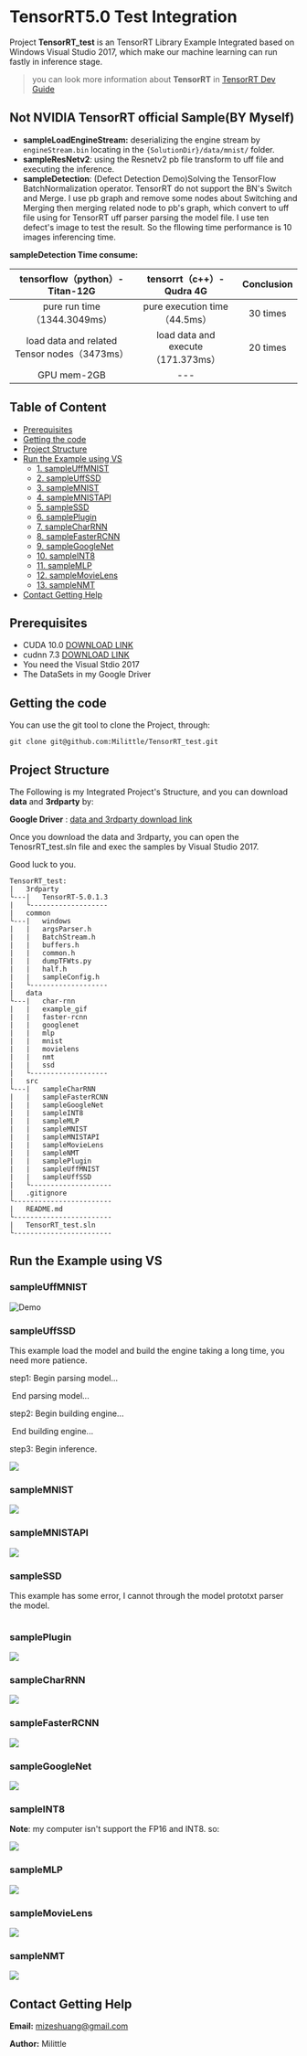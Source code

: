 # TensorRT5.0 Test Integration

Project **TensorRT_test** is an TensorRT Library Example Integrated based on Windows Visual Studio 2017, which make our machine learning can run fastly in inference stage.

>you can look more information about **TensorRT** in [TensorRT Dev Guide](https://docs.nvidia.com/deeplearning/sdk/tensorrt-developer-guide/index.html) 

## Not NVIDIA TensorRT official Sample(BY Myself)

* **sampleLoadEngineStream:** deserializing the engine stream by `engineStream.bin` locating in the `{SolutionDir}/data/mnist/` folder.
* **sampleResNetv2**: using the Resnetv2 pb file transform to uff file and executing the inference.
* **sampleDetection**: (Defect Detection Demo)Solving the TensorFlow BatchNormalization operator. TensorRT do not support the BN's Switch and Merge. I use pb graph and remove some nodes about Switching and Merging then merging related node to pb's graph, which  convert to uff file using for TensorRT uff parser parsing the model file.
I use ten defect's image to test the result. So the fllowing time performance is 10 images inferencing time.

**sampleDetection Time consume:**

|      tensorflow（python）- Titan-12G       |     tensorrt（c++）- Qudra 4G      |   Conclusion   |
| :----------------------------------------: | :--------------------------------: | :------: |
|        pure run time（1344.3049ms）        |   pure execution time（44.5ms）    | 30 times |
| load data and related Tensor nodes（3473ms） | load data and execute（171.373ms） | 20 times |
|                GPU mem-2GB                 |                ---                 |          |

## Table of Content

* [Prerequisites](#Prerequisites)
* [Getting the code](#getting-the-code)
* [Project Structure](#project-structure)
* [Run the Example using VS](#run-the-example-using-vs)
  * [1. sampleUffMNIST](#sampleUffMNIST)
  * [2. sampleUffSSD](#sampleUffSSD)
  * [3. sampleMNIST](#sampleMNIST)
  * [4. sampleMNISTAPI](#sampleMNISTAPI)
  * [5. sampleSSD](#sampleSSD)
  * [6. samplePlugin](#samplePlugin)
  * [7. sampleCharRNN](#sampleCharRNN)
  * [8. sampleFasterRCNN](#sampleFasterRCNN)
  * [9. sampleGoogleNet](#sampleGoogleNet)
  * [10. sampleINT8](sampleINT8)
  * [11. sampleMLP](#sampleMLP)
  * [12. sampleMovieLens](#sampleMovieLens)
  * [13. sampleNMT](#sampleNMT)
* [Contact Getting Help](#contact-getting-help)

## Prerequisites

* CUDA 10.0  [DOWNLOAD LINK](https://developer.nvidia.com/cuda-downloads)
* cudnn 7.3 [DOWNLOAD LINK](https://developer.nvidia.com/cudnn)
* You need the Visual Stdio 2017
* The DataSets in my Google Driver

## Getting the code

You can use the git tool to clone the Project, through:

```shell
git clone git@github.com:Milittle/TensorRT_test.git
```

## Project Structure

The Following is my Integrated Project's Structure, and you can download **data** and **3rdparty** by:

**Google Driver** : [data and 3rdparty download link](https://drive.google.com/drive/folders/1mDKSmK5n2n7KnZhW5mQbUSJTSzZteN8c?usp=sharing)

Once you download the data and 3rdparty, you can open the TenosrRT_test.sln file and exec the samples by Visual Studio 2017.

Good luck to you.

```shell
TensorRT_test:
|	3rdparty
└---|	TensorRT-5.0.1.3
|	└-------------------
|	common
└---|	windows
|	|	argsParser.h
|	|	BatchStream.h
|	|	buffers.h
|	|	common.h
|	|	dumpTFWts.py
|	|	half.h
|	|	sampleConfig.h
|	└-------------------
|	data
└---|	char-rnn
|	|	example_gif
|	|	faster-rcnn
|	|	googlenet
|	|	mlp
|	|	mnist
|	|	movielens
|	|	nmt
|	|	ssd
|	└-------------------
|	src
└---|	sampleCharRNN
|	|	sampleFasterRCNN
|	|	sampleGoogleNet
|	|	sampleINT8
|	|	sampleMLP
|	|	sampleMNIST
|	|	sampleMNISTAPI
|	|	sampleMovieLens
|	|	sampleNMT
|	|	samplePlugin
|	|	sampleUffMNIST
|	|	sampleUffSSD
|	└--------------------
|	.gitignore
└------------------------
|	README.md
└------------------------
|	TensorRT_test.sln
└------------------------
```

## Run the Example using VS

### sampleUffMNIST

![Demo](https://s1.ax1x.com/2018/10/28/ig9UTe.gif)

### sampleUffSSD

This example load the model and build the engine taking a long time, you need more patience.

step1: Begin parsing model...

​	    End parsing model...

step2: Begin building engine...

​	    End building engine...

step3: Begin inference.

![](https://s1.ax1x.com/2018/10/29/igNDaT.gif)

### sampleMNIST

![](https://s1.ax1x.com/2018/10/29/igNcRJ.gif)

### sampleMNISTAPI

![](https://s1.ax1x.com/2018/10/29/igNgz9.gif)

### sampleSSD

This example has some error, I cannot through the model prototxt parser the model.

![]()

### samplePlugin

![](https://s1.ax1x.com/2018/10/29/igNWs1.gif)

### sampleCharRNN

![](https://s1.ax1x.com/2018/10/29/igN5dK.gif)

### sampleFasterRCNN

![](https://s1.ax1x.com/2018/10/29/igN7Je.gif)

### sampleGoogleNet

![](https://s1.ax1x.com/2018/10/29/igNHRH.gif)

### sampleINT8

**Note**: my computer isn't support the FP16 and INT8. so:

![](https://s1.ax1x.com/2018/10/29/igNxdf.gif)

### sampleMLP

![](https://s1.ax1x.com/2018/10/29/igNzo8.gif)

### sampleMovieLens

![](https://s1.ax1x.com/2018/10/29/igUpFS.gif)

### sampleNMT

![](https://s1.ax1x.com/2018/10/29/igUNFO.gif)

## Contact Getting Help

**Email:** mizeshuang@gmail.com

**Author:**  Milittle
